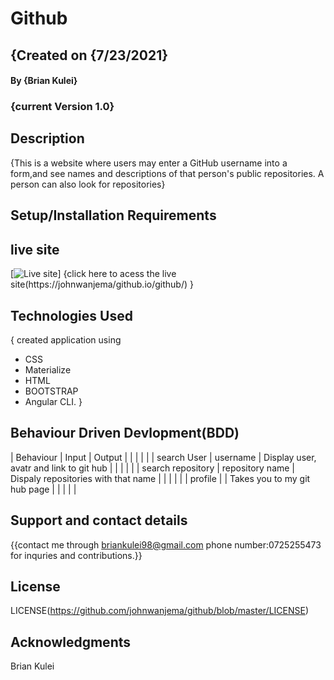 # Github

## {Created on {7/23/2021}

#### By **{Brian Kulei}**

### {current Version 1.0}

## Description

{This is a website where users may enter a GitHub username into a form,and see names and descriptions of that person's public repositories. A person can also look for repositories}

## Setup/Installation Requirements

## live site

[![Live site](./src/assets/1.png)]
{click here to acess the live site(https://johnwanjema/github.io/github/)
}

## Technologies Used

{ created application using

- CSS
- Materialize
- HTML
- BOOTSTRAP
- Angular CLI.
  }

## Behaviour Driven Devlopment(BDD)

| Behaviour            | Input                | Output                                      |
|                      |                      |                                             |
| search User          | username             | Display user, avatr and link to git hub     |
|                      |                      |                                             |
| search repository    | repository name      | Dispaly repositories with that name         |
|                      |                      |                                             |
| profile              |                      |  Takes you to my git hub page               |
|                      |                      |                                             |

## Support and contact details

{{contact me through briankulei98@gmail.com
phone number:0725255473 for inquries and contributions.}}

## License

LICENSE(https://github.com/johnwanjema/github/blob/master/LICENSE)

## Acknowledgments

Brian Kulei
